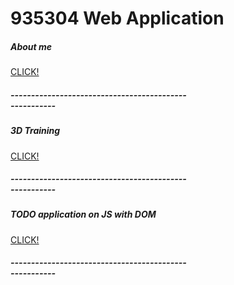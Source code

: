 # 935304 Web Application 
<!-- <a href="aboutme.html">About me</a> -->
<div class="card" style="width: 18rem;">
  <div class="card-body">
    <h5 class="card-title">About me </h5>
        <a href="aboutme.html" class="btn btn-primary">CLICK!</a>
        <h5 class="card-title">------------------------------------------------------</h5>
  </div>
</div>


<div class="card" style="width: 18rem;">
  <div class="card-body">
    <h5 class="card-title">3D Training </h5>
         <a href="#" class="btn btn-primary">CLICK!</a>
        <h5 class="card-title">------------------------------------------------------</h5>
  </div>
</div>
 

 <div class="card" style="width: 18rem;">
  <div class="card-body">
    <h5 class="card-title">TODO application on JS with DOM </h5>
         <a href="#" class="btn btn-primary">CLICK!</a>
        <h5 class="card-title">------------------------------------------------------</h5>
  </div>
</div>
